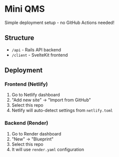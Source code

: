 # Mini QMS

Simple deployment setup - no GitHub Actions needed!

## Structure
- `/api` - Rails API backend
- `/client` - SvelteKit frontend

## Deployment

### Frontend (Netlify)
1. Go to Netlify dashboard
2. "Add new site" → "Import from GitHub"
3. Select this repo
4. Netlify will auto-detect settings from `netlify.toml`

### Backend (Render)
1. Go to Render dashboard
2. "New" → "Blueprint"
3. Select this repo
4. It will use `render.yaml` configuration
